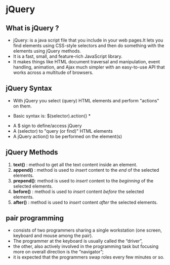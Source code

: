 # jQuery #

## What is jQuery ? ##
- jQuery: is a java script file that you include in your web pages.It lets you find elements using CSS-style selectors and then do something with the elements using jQuery methods.
- It is a fast, small, and feature-rich JavaScript library.
- It makes things like HTML document traversal and manipulation, event handling, animation, and Ajax much simpler with an easy-to-use API that works across a multitude of browsers.

## jQuery Syntax ##
- With jQuery you select (query) HTML elements and perform "actions" on them.

* Basic syntax is: $(selector).action() *

- A $ sign to define/access jQuery
- A (selector) to "query (or find)" HTML elements
- A jQuery action() to be performed on the element(s)

## jQuery Methods  ##

1. **text()** :  method to get all the text content inside an element.
2. **append()** : method is used to *insert* content to the *end* of the selected elements.
3. **prepend()**: method is used to *insert* content to the *beginning* of the selected elements.
4. **before()** : method is used to *insert* content *before* the selected elements.
5. **after()** : method is used to *insert* content *after* the selected elements.

## pair programming ##
- consists of two programmers sharing a single workstation (one screen, keyboard and mouse among the pair).
- The programmer at the keyboard is usually called the “driver”,
- the other, also actively involved in the programming task but focusing more on overall direction is the “navigator”; 
- it is expected that the programmers swap roles every few minutes or so.
